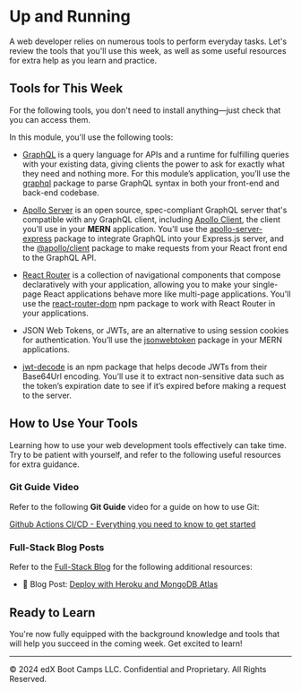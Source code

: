 # Up and Running
A web developer relies on numerous tools to perform everyday tasks. Let's review the tools that you'll use this week, as well as some useful resources for extra help as you learn and practice.

## Tools for This Week
For the following tools, you don't need to install anything—just check that you can access them.

In this module, you'll use the following tools:

* [GraphQL](https://graphql.org/) is a query language for APIs and a runtime for fulfilling queries with your existing data, giving clients the power to ask for exactly what they need and nothing more. For this module’s application, you’ll use the [graphql](https://www.npmjs.com/package/graphql) package to parse GraphQL syntax in both your front-end and back-end codebase.

* [Apollo Server](https://www.apollographql.com/docs/apollo-server/) is an open source, spec-compliant GraphQL server that's compatible with any GraphQL client, including [Apollo Client](https://www.apollographql.com/docs/react/), the client you’ll use in your **MERN** application. You’ll use the [apollo-server-express](https://www.npmjs.com/package/apollo-server-express) package to integrate GraphQL into your Express.js server, and the [@apollo/client](https://github.com/apollographql/apollo-client) package to make requests from your React front end to the GraphQL API.

* [React Router](https://reacttraining.com/react-router/) is a collection of navigational components that compose declaratively with your application, allowing you to make your single-page React applications behave more like multi-page applications. You'll use the [react-router-dom](https://www.npmjs.com/package/react-router-dom) npm package to work with React Router in your applications.

* JSON Web Tokens, or JWTs, are an alternative to using session cookies for authentication. You’ll use the [jsonwebtoken](https://www.npmjs.com/package/jsonwebtoken) package in your MERN applications.

* [jwt-decode](https://www.npmjs.com/package/jwt-decode) is an npm package that helps decode JWTs from their Base64Url encoding. You’ll use it to extract non-sensitive data such as the token’s expiration date to see if it’s expired before making a request to the server.

## How to Use Your Tools
Learning how to use your web development tools effectively can take time. Try to be patient with yourself, and refer to the following useful resources for extra guidance.

### Git Guide Video
Refer to the following **Git Guide** video for a guide on how to use Git:

[Github Actions CI/CD - Everything you need to know to get started](https://www.youtube.com/watch?v=mFFXuXjVgkU)

### Full-Stack Blog Posts
Refer to the [Full-Stack Blog](https://coding-boot-camp.github.io/full-stack/) for the following additional resources:

* 📖 Blog Post: [Deploy with Heroku and MongoDB Atlas](https://coding-boot-camp.github.io/full-stack/mongodb/deploy-with-heroku-and-mongodb-atlas)

## Ready to Learn
You're now fully equipped with the background knowledge and tools that will help you succeed in the coming week. Get excited to learn!

---
© 2024 edX Boot Camps LLC. Confidential and Proprietary. All Rights Reserved.